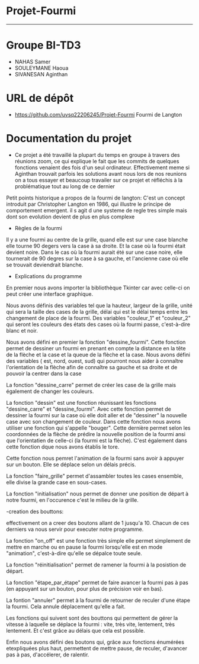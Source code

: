 # Projet-Fourmi
---

#  Groupe BI-TD3
* NAHAS Samer
* SOULEYMANE Haoua
* SIVANESAN Aginthan

# URL de dépôt
* https://github.com/uvsq22206245/Projet-Fourmi
                                                                   Fourmi de Langton
# Documentation du projet
* Ce projet a été travaillé la plupart du temps en groupe à travers des réunions zoom, ce qui explique le fait que les commits de quelques fonctions venaient des fois d'un seul ordinateur. Effectivement meme si Aginthan trouvait parfois les solutions avant nous lors de nos reunions on a tous essayer et beaucoup travailer sur ce projet et réfléchis à la problématique tout au long de ce dernier 

Petit points historique a propos de la fourmi de langton:
C'est un concept introduit par Christopher Langton en 1986, qui illustre le principe de comportement emergent. il s agit d une systeme de regle tres simple mais dont son evolution devient de plus en plus complexe

* Règles de la fourmi
 
Il y a une fourmi au centre de la grille, quand elle est sur une case blanche elle tourne 90 degers vers la case à sa droite. Et la case où la fourmi était devient noire. Dans le cas où la fourmi aurait été sur une case noire, elle tournerait de 90 degres sur la case à sa gauche, et l'ancienne case où elle se trouvait deviendrait blanche.

* Explications du programme

 En premier nous avons importer la bibliothèque Tkinter car avec celle-ci on peut créer une interface graphique.
 
 Nous avons définis des variables tel que la hauteur, largeur de la grille, unité qui sera la taille des cases de la grille, délai qui est le délai temps entre les changement de place de la fourmi. Des variables "couleur_1" et "couleur_2" qui seront les couleurs des états des cases où la fourmi passe, c'est-à-dire blanc et noir.
 
 Nous avons défini en premier la fonction "dessine_fourmi". Cette fonction permet de dessiner un fourmi en prenant en compte la distance en la tête de la flèche et la case et la queue de la flèche et la case. Nous avons défini des variables ( est, nord, ouest, sud) qui pourront nous aider à connaître l'orientation de la flèche afin de connaître sa gauche et sa droite et de pouvoir la centrer dans la case
 
 La fonction "dessine_carre" permet de créer les case de la grille mais également de changer les couleurs. 
 
 La fonction "dessin" est une fonction réunissant les fonctions "dessine_carre" et "dessine_fourmi". Avec cette fonction permet de dessiner la fourmi sur la case où elle doit aller et de "dessiner" la nouvelle case avec son changement de couleur. Dans cette fonction nous avons utiliser une fonction qui s'appelle "bouger". Cette dernière permet selon les coordonnées de la flèche de prédire la nouvelle position de la fourmi ansi que l'orientatien de celle-ci (la fourmi est la flèche).
C'est également dans cette fonction dque nous avons établis le tore.
 
 Cette fonction nous pemret l'animation de la fourmi sans avoir à appuyer sur un bouton. Elle se déplace selon un délais précis.
 
 La fonction "faire_grille" permet d'assambler toutes les cases ensemble, elle divise la grande case en sous-cases.
 
 La fonction "initialisation" nous permet de donner une position de départ à notre fourmi, en l'occurence c'est le milieu de la grille.
 
 -creation des bouttons:

effectivement on a creer des boutons allant de 1 jusqu'a 10. Chacun de ces derniers va nous servir pour executer notre programme.

 La fonction "on_off" est une fonction très simple elle permet simplement de mettre en marche ou en pause la fourmi lorsqu'elle est en mode "animation", c'est-à-dire qu'elle se dépalce toute seule.

 La fonction "réinitialisation" permet de ramener la fourmi à la posistion de départ.
 
 La fonction "étape_par_étape" permet de faire avancer la fourmi pas à pas (en appuyant sur un bouton, pour plus de précision voir en bas).
 
 La fontion "annuler" permet à la fourmi de retourner de reculer d'une étape la fourmi. Cela annule déplacement qu'elle a fait.
 
 Les fonctions qui suivent sont des bouttons qui permettent de gérer la vitesse à laquelle se déplace la fourmi :  vite, très vite, lentement, très lentement. Et c'est grâce au délais que cela est possible.
 
 Enfin nous avons défini des boutons qui, grâce aux fonctions énumérées etexpliquées plus haut, permettent de mettre pause, de reculer, d'avancer pas à pas, d'accélerer, de ralentir.
